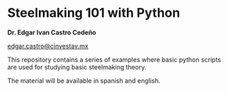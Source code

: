# Steelmaking 101 with Python

**Dr. Edgar Ivan Castro Cedeño**

[edgar.castro@cinvestav.mx](mailto:edgar.castro@cinvestav.mx)


This repository contains a series of examples
where basic python scripts are used for studying
basic steelmaking theory.

The material will be available in spanish and english.